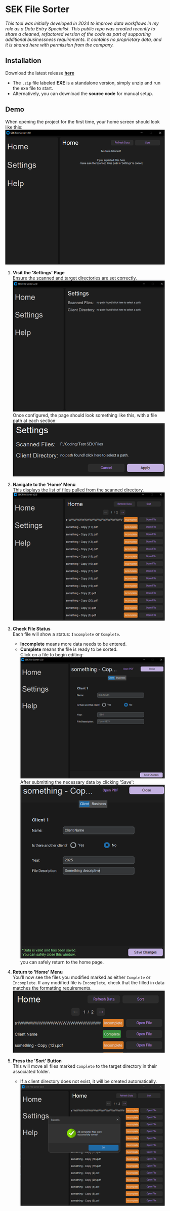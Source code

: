 # SEK File Sorter

*This tool was initially developed in 2024 to improve data workflows in my role as a Data Entry Specialist. This public repo was created recently to share a cleaned, refactored version of the code as part of supporting additional businessness requirements. It contains no proprietary data, and it is shared here with permission from the company.*

## Installation

Download the latest release [**here**](https://github.com/scottfennell5/SEK-FileSorter-v2.0/releases/latest)

- The `.zip` file labeled **EXE** is a standalone version, simply unzip and run the exe file to start.
- Alternatively, you can download the **source code** for manual setup.

## Demo

  When opening the project for the first time, your home screen should look like this:
  ![First Home Screen](readme/images/init_home.png)

1. **Visit the 'Settings' Page**  
   Ensure the scanned and target directories are set correctly.  
   ![Settings Initialization](readme/images/init_settings.png)  
   Once configured, the page should look something like this, with a file path at each section:  
   ![Settings Complete](readme/images/settings_complete_1.png)

3. **Navigate to the 'Home' Menu**  
   This displays the list of files pulled from the scanned directory.  
   ![Initial Home Screen](readme/images/populated_home.png)

4. **Check File Status**  
   Each file will show a status: `Incomplete` or `Complete`.  
   - **Incomplete** means more data needs to be entered.  
   - **Complete** means the file is ready to be sorted.  
   Click on a file to begin editing:  
   ![Initial File Input](readme/images/init_file_input.png)  
   After submitting the necessary data by clicking 'Save':  
   ![File Input Submitted](readme/images/file_input_submitted.png)  
   you can safely return to the home page.

5. **Return to 'Home' Menu**  
   You’ll now see the files you modified marked as either `Complete` or `Incomplete`. If any modified file is `Incomplete`, check that the filled in data matches the formatting requirements.  
   ![Populated Home](readme/images/file_complete.png)

6. **Press the 'Sort' Button**  
   This will move all files marked `Complete` to the target directory in their associated folder.  
   - If a client directory does not exist, it will be created automatically.  
   ![Sorting Complete](readme/images/sorting_complete.png)
